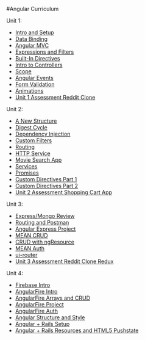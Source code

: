 #Angular Curriculum

Unit 1:

 * [Intro and Setup](/Unit-1/01-intro-and-setup.md)
 * [Data Binding](/Unit-1/02-data-binding.md)
 * [Angular MVC](/Unit-1/03-angular-mvc.md)
 * [Expressions and Filters](/Unit-1/04-expressions-and-filters.md)
 * [Built-In Directives](/Unit-1/05-built-in-directives.md)
 * [Intro to Controllers](/Unit-1/06-intro-to-controllers.md)
 * [Scope](/Unit-1/07-intro-to-scope.md)
 * [Angular Events](/Unit-1/08-intro-to-events.md) 
 * [Form Validation](/Unit-1/09-form-validation.md) 
 * [Animations](/Unit-1/10-animation.md) 
 * [Unit 1 Assessment Reddit Clone](/Unit-1/11-reddit-clone.md)

Unit 2:

 * [A New Structure](/Unit-2/01-a-new-structure.md)
 * [Digest Cycle](/Unit-2/02-digest-cycle.md)
 * [Dependency Injection](/Unit-2/03-dependency-injection.md)
 * [Custom Filters](/Unit-2/04-custom-filters.md)
 * [Routing](/Unit-2/05-routing.md)
 * [HTTP Service](/Unit-2/06-http-service.md)
 * [Movie Search App](/Unit-2/07-movie-search.app.md)
 * [Services](/Unit-2/08-services.md)
 * [Promises](/Unit-2/09-promises.md)
 * [Custom Directives Part 1](/Unit-2/10-custom-directives-part1.md)
 * [Custom Directives Part 2](/Unit-2/11-custom-directives-part2.md)
 * [Unit 2 Assessment Shopping Cart App](/Unit-2/12-shopping-cart-app.md)

Unit 3:

 * [Express/Mongo Review](/Unit-3/01-express-mongo-review.md)
 * [Routing and Postman](/Unit-3/02-routing-and-postman.md)
 * [Angular Express Project](/Unit-3/03-angular-with-express-project.md)
 * [MEAN CRUD](/Unit-3/04-mean-crud.md)
 * [CRUD with ngResource](/Unit-3/05-crud-with-ngResource.md)
 * [MEAN Auth](/Unit-3/06-mean-auth.md)
 * [ui-router](/Unit-3/07-ui-router.md)
 * [Unit 3 Assessment Reddit Clone Redux](/Unit-3/08-unit-3-assessment.md)

Unit 4:

 * [Firebase Intro](/Unit-3/01-firebase-intro.md)
 * [AngularFire Intro](/Unit-3/02-angularfire-intro.md)
 * [AngularFire Arrays and CRUD](/Unit-3/03-angularfire-arrays-and-crud.md)
 * [AngularFire Project](/Unit-3/04-angularfire-project.md)
 * [AngularFire Auth](/Unit-3/05-angularfire-auth.md)
 * [Angular Structure and Style](/Unit-3/06-structuring-angular-apps.md)
 * [Angular + Rails Setup](/Unit-3/07-angular-with-rails-setup.md)
 * [Angular + Rails Resources and HTML5 Pushstate](/Unit-3/08-angular-with-rails-resources-and-paths.md)
